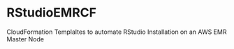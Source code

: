 # RStudioEMRCF
CloudFormation Templaltes to automate RStudio Installation on an AWS EMR Master Node
